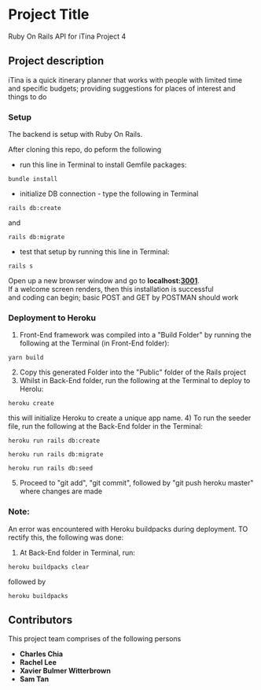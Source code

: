 # Project Title
Ruby On Rails API for iTina Project 4

## Project description
iTina is a quick itinerary planner that works with people with limited time and specific budgets; providing suggestions for places of interest and things to do

### Setup
The backend is setup with Ruby On Rails.

After cloning this repo, do peform the following

* run this line in Terminal to install Gemfile packages:

```
bundle install
```

* initialize DB connection - type the following in Terminal
```
rails db:create
```
and
```
rails db:migrate
```
* test that setup by running this line in Terminal:

```
rails s
```

Open up a new browser window and go to **localhost:<u>3001</u>**.  
If a welcome screen renders, then this installation is successful  
and coding can begin; basic POST and GET by POSTMAN should work

### Deployment to Heroku
1) Front-End framework was compiled into a "Build Folder" by running the following at the Terminal (in Front-End folder):
```
yarn build
```
2) Copy this generated Folder into the "Public" folder of the Rails project
3) Whilst in Back-End folder, run the following at the Terminal to deploy to Herolu:
```
heroku create
```
this will initialize Heroku to create a unique app name. 
4) To run the seeder file, run the following at the Back-End folder in the Terminal:
```
heroku run rails db:create
```
```
heroku run rails db:migrate
```
```
heroku run rails db:seed
```
5) Proceed to "git add", "git commit", followed by "git push heroku master" where changes are made

### Note:
An error was encountered with Heroku buildpacks during deployment. TO rectify this, the following was done:
1) At Back-End folder in Terminal, run:
```
heroku buildpacks clear
```
followed by
```
heroku buildpacks
```

## Contributors

This project team comprises of the following persons

* **Charles Chia**
* **Rachel Lee**
* **Xavier Bulmer Witterbrown**
* **Sam Tan**
